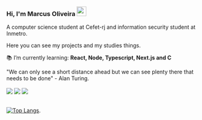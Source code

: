 ### Hi, I'm Marcus Oliveira <img src="https://media.giphy.com/media/hvRJCLFzcasrR4ia7z/giphy.gif" width="25px"></h1>

<div align="start">
A computer science student at Cefet-rj and information security student at Inmetro.

<br/>

Here you can see my projects and my studies things.

:books: I’m currently learning: **React, Node, Typescript, Next.js and C**

</div>

<div align="start">
"We can only see a short distance ahead but we can see plenty there that needs to be done" - Alan Turing.
</div>

<br/>

<div> 
  <a href="https://instagram.com/markus_vii" target="_blank"><img src="https://img.shields.io/badge/-Instagram-%23E4405F?style=for-the-badge&logo=instagram&logoColor=white" target="_blank"></a>
  <a href = "mailto:markusvi17@gmail.com"><img src="https://img.shields.io/badge/-Gmail-%23333?style=for-the-badge&logo=gmail&logoColor=white" target="_blank"></a>
  <a href="https://www.linkedin.com/in/marcus-oliveira-3b92011a7" target="_blank"><img src="https://img.shields.io/badge/-LinkedIn-%230077B5?style=for-the-badge&logo=linkedin&logoColor=white" target="_blank"></a> 
</div>

<br/>

[![Top Langs](https://github-readme-stats.vercel.app/api/top-langs/?username=mvgoliveira&layout=compact&show_icons=true&theme=dark)](https://github.com/anuraghazra/github-readme-stats).

